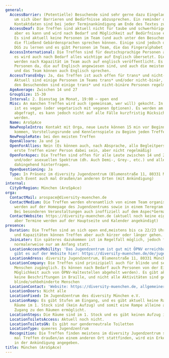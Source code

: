 ```yaml
---
general:
  AccessBarrier: (Potentielle) Besuchende sind sehr gerne dazu Eingeladen uns zu kontaktieren,
    um sich über Barrieren und Bedürfnisse abzusprechen. Ein reminder dazu und die
    Kontaktdaten sind bei jeder Terminankündigung am Ende des Textes zu finden.
  AccessDeaf: Die Treffen sind aktuell nicht für taube und schwerhörige Menschen ausgelegt,
    aber es kann und wird nach Bedarf und Möglichkeit auf Bedürfnisse eingegangen.
    Es sind aktuell keine Personen im Team (und auch unter den Besuchenden nicht bekannt)
    die fließend Gebärdensprachen sprechen können. Einige sind jedoch daran interessiert
    DGS zu lernen und es gibt Personen im Team, die das Fingeralphabet beherrschen.
  AccessInternational: Die Treffen sind für deutschsprachige Personen ausgelegt, aber
    es wird auch nach Bedarf alles wichtige auf Englisch übersetzt. Die Terminankündigungen
    werden nach Kapazität im Team auch auf englisch veröffentlicht. Es sind regelmäßig
    Personen da, die auf Englisch angewiesen sind, und auch die meisten Besuchenden
    und das Team können auch Englisch sprechen.
  AccessTransEnby: Ja, das Treffen ist auch offen für trans* und nicht-binäre Personen.
    Aktuell sind einige Personen im Teams trans* und/oder nicht-binär, und auch unter
    den Besuchenden sind einige trans* und nicht-binäre Personen regelmäßig anwesend.
  AgeAverage: Zwischen 14 und 27
  GroupSize: 15-30
  Interval: 2. Dienstag im Monat, 19:00 – open end
  Misc: An manchen Treffen wird auch (gemeinsam, wer will) gekocht. In diesem Fall
    ist es vegan (oder vegetarisch mit veganen Optionen). Es werden am Anfang Allergene
    abgefragt, es kann jedoch nicht auf alle Fälle kurzfristig Rücksicht genommen
    werden.
  Name: AroSpAce
  NewPeopleIntro: Kontakt mit Orga, neue Leute können 15 min vor Beginn des Treffens
    kommen, Vorstellungsrunde und Kennlernspiele zu Beginn jeden Treffens
  NewPeopleRate: bei den meisten Treffen
  OpenAlloaro: Ja und ja
  OpenForAllies: Nein (Es können auch, nach Absprache, allo Begleitpersonen für das
    erste Treffen einer Person dabei sein, aber nicht regelmäßig)
  OpenForAspec: Die Treffen sind offen für alle Leute zwischen 14 und 27 auf dem aromantischen
    und/oder asexuellen Spektrum (dh. Auch Demi-, Grey-, etc.) und alle die ihre Identität
    dahingehend hinterfragen.
  OpenQuestioning: Ja
  Type: In Präsenz im diversity Jugendzentrum (Blumenstraße 11, 80331 München), je
    nach Event auch mal draußen/an anderen Orten (mit Ankündigung)
internal:
  CityOrRegion: München (AroSpAce)
orga:
  ContactMail: arospace@diversity-muenchen.de
  ContactMedium: Die Treffen werden ehrenamtlich von einem Team organisiert. Die Treffen
    werden auf der Homepage des Jugendzentrums sowie in einem Teregram Channel veröffentlicht.
    Bei besonderen Veranstaltungen auch inoffiziell auf dem Aspec*German Discord Server.
  ContactWebsite: https://diversity-muenchen.de (aktuell noch keine eigene Unterseite,
    aber Termine werden auf der Hauptseite und Kalender angekündigt)
presence:
  Duration: Die Treffen sind an sich open end,meistens bis ca 22/23 Uhr. Je nach Andrang
    und Kapazitäten können Treffen aber auch kürzer oder länger gehen.
  JoinLater: Ein späteres dazukommen ist im Regelfall möglich, jedoch finden die Kennlernspiele
    normalerweise nur am Anfang statt.
  LocationAccessMobility: 'Das Jugendzentrum ist gut mit ÖPNV erreichbar. Genaue Anreisemöglichkeiten
    gibt es auf der Website hier: https://diversity-muenchen.de/de/jugendorganisation/so-findest-du-uns/'
  LocationAdress: diversity Jugendzentrum, Blumenstraße 11, 80331 München
  LocationCompany: Die Treffen sind prinizipiell auch für blinde und sehbehinderte
    Menschen zugänglich. Es können nach Bedarf auch Personen von der Eingangstür (nach
    Möglichkeit auch von ÖPNV-Haltestellen abgeholt werden). Es gibt aktuell aber
    keine Beschriftungen in Braille, und nicht alle Aktivitäten sind geeignet für
    blinde/sehbehinderte Menschen
  LocationContact: 'Website: https://diversity-muenchen.de, allgemeiner Kontakt: info@diversity-muenchen.de'
  LocationDoors: Nicht alle
  LocationFixed: Im Jugendzentrum des diversity München e.V.
  LocationRamp: Es gibt Stufen am Eingang, und es gibt aktuell keine Rampe, da die
    Räume im 1. Stock sind (kein Aufzug) und somit eine Rampe alleine auch keinen
    Zugang zu den Räumen ermöglicht.
  LocationSteps: Die Räume sind im 1. Stock und es gibt keinen Aufzug in dem Gebäude.
  LocationToiletsAccess: Aktuell noch nicht.
  LocationToiletsGN: Es gibt nur genderneutrale Toiletten
  LocationType: queeres Jugendzentrum
  Recognition: Die Treffen finden meistens im diversity Jugendzentrum statt. Falls
    mal Treffen draußen/an einem anderen Ort stattfinden, wird ein Erkennungszeichen
    in der Ankündigung angegeben.
title: München (AroSpAce)
---
```

